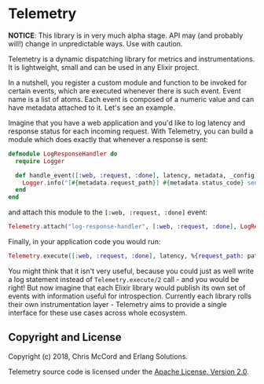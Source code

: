 # Telemetry

**NOTICE**: This library is in very much alpha stage. API may (and probably will!) change in
unpredictable ways. Use with caution.

Telemetry is a dynamic dispatching library for metrics and instrumentations. It is lightweight,
small and can be used in any Elixir project.

In a nutshell, you register a custom module and function to be invoked for certain events,
which are executed whenever there is such event. Event name is a list of atoms. Each event is
composed of a numeric value and can have metadata attached to it. Let's see an example.

Imagine that you have a web application and you'd like to log latency and response status for each
incoming request. With Telemetry, you can build a module which does exactly that whenever a response
is sent:

```elixir
defmodule LogResponseHandler do
  require Logger

  def handle_event([:web, :request, :done], latency, metadata, _config) do
    Logger.info("[#{metadata.request_path}] #{metadata.status_code} sent in #{latency}")
  end
end
```

and attach this module to the `[:web, :request, :done]` event:

```elixir
Telemetry.attach("log-response-handler", [:web, :request, :done], LogResponseHandler, :handle_event)
```

Finally, in your application code you would run:

```elixir
Telemetry.execute([:web, :request, :done], latency, %{request_path: path, status_code: status})
```

You might think that it isn't very useful, because you could just as well write a log statement
instead of `Telemetry.execute/2` call - and you would be right! But now imagine that each Elixir library
would publish its own set of events with information useful for introspection. Currently each library
rolls their own instrumentation layer - Telemetry aims to provide a single interface for these use
cases across whole ecosystem.

## Copyright and License

Copyright (c) 2018, Chris McCord and Erlang Solutions.

Telemetry source code is licensed under the [Apache License, Version 2.0](LICENSE).

